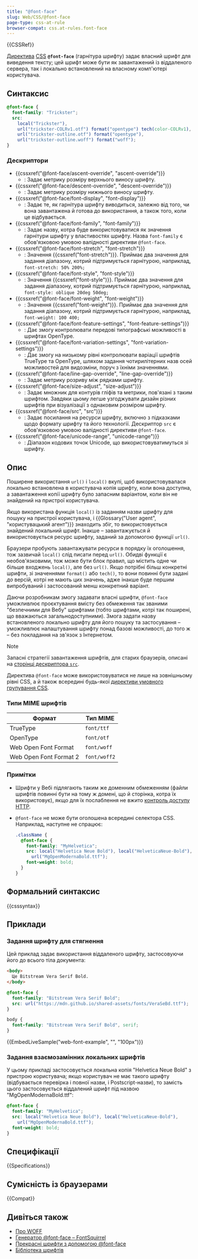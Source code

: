 ```yaml
---
title: "@font-face"
slug: Web/CSS/@font-face
page-type: css-at-rule
browser-compat: css.at-rules.font-face
---
```


{{CSSRef}}

[Директива](/uk/docs/Web/CSS/At-rule) [CSS](/uk/docs/Web/CSS) **`@font-face`** (гарнітура шрифту) задає власний шрифт для виведення тексту; цей шрифт може бути як завантажений із віддаленого сервера, так і локально встановлений на власному комп'ютері користувача.

## Синтаксис

```css
@font-face {
  font-family: "Trickster";
  src:
    local("Trickster"),
    url("trickster-COLRv1.otf") format("opentype") tech(color-COLRv1),
    url("trickster-outline.otf") format("opentype"),
    url("trickster-outline.woff") format("woff");
}
```

### Дескриптори

- {{cssxref("@font-face/ascent-override", "ascent-override")}}
  - : Задає метрику розміру верхнього виносу шрифту.
- {{cssxref("@font-face/descent-override", "descent-override")}}
  - : Задає метрику розміру нижнього виносу шрифту.
- {{cssxref("@font-face/font-display", "font-display")}}
  - : Задає те, як гарнітура шрифту виводиться, залежно від того, чи вона завантажена й готова до використання, а також того, коли це відбувається.
- {{cssxref("@font-face/font-family", "font-family")}}
  - : Задає назву, котра буде використовуватися як значення гарнітури шрифту у властивостях шрифту. Назва `font-family` є обов'язковою умовою валідності директиви `@font-face`.
- {{cssxref("@font-face/font-stretch", "font-stretch")}}
  - : Значення {{cssxref("font-stretch")}}. Приймає два значення для задання діапазону, котрий підтримується гарнітурою, наприклад, `font-stretch: 50% 200%;`
- {{cssxref("@font-face/font-style", "font-style")}}
  - : Значення {{cssxref("font-style")}}. Приймає два значення для задання діапазону, котрий підтримується гарнітурою, наприклад, `font-style: oblique 20deg 50deg;`
- {{cssxref("@font-face/font-weight", "font-weight")}}
  - : Значення {{cssxref("font-weight")}}. Приймає два значення для задання діапазону, котрий підтримується гарнітурою, наприклад, `font-weight: 100 400;`
- {{cssxref("@font-face/font-feature-settings", "font-feature-settings")}}
  - : Дає змогу контролювати передові типографські можливості в шрифтах OpenType.
- {{cssxref("@font-face/font-variation-settings", "font-variation-settings")}}
  - : Дає змогу на низькому рівні контролювати варіації шрифтів TrueType та OpenType, шляхом задання чотирилітерних назв осей можливостей для видозміни, поруч з їхніми значеннями.
- {{cssxref("@font-face/line-gap-override", "line-gap-override")}}
  - : Задає метрику розриву між рядками шрифту.
- {{cssxref("@font-face/size-adjust", "size-adjust")}}
  - : Задає множник для контурів гліфів та метрики, пов'язані з таким шрифтом. Завдяки цьому легше узгоджувати дизайн різних шрифтів при візуалізації з однаковим розміром шрифту.
- {{cssxref("@font-face/src", "src")}}
  - : Задає посилання на ресурси шрифту, включно з підказками щодо формату шрифту та його технології. Дескриптор `src` є обов'язковою умовою валідності директиви `@font-face`.
- {{cssxref("@font-face/unicode-range", "unicode-range")}}
  - : Діапазон кодових точок Unicode, що використовуватимуться зі шрифту.

## Опис

Поширене використання `url()` і `local()` вкупі, щоб використовувалася локально встановлена в користувача копія шрифту, коли вона доступна, а завантаження копії шрифту було запасним варіантом, коли він не знайдений на пристрої користувача.

Якщо використана функція `local()` із заданням назви шрифту для пошуку на пристрої користувача, і {{Glossary("User agent", "користувацький агент")}} знаходить збіг, то використовується знайдений локальний шрифт. Інакше – завантажується й використовується ресурс шрифту, заданий за допомогою функції `url()`.

Браузери пробують завантажувати ресурси в порядку їх оголошення, тож зазвичай `local()` слід писати перед `url()`. Обидві функції є необов'язковими, тож може бути блок правил, що містить одне чи більше входжень `local()`, але без `url()`.
Якщо потрібні більш конкретні шрифти, зі значеннями `format()` або `tech()`, то вони повинні бути задані _до_ версій, котрі не мають цих значень, адже інакше буде першим випробуваний і застосований менш конкретний варіант.

Даючи розробникам змогу задавати власні шрифти, `@font-face` уможливлює проєктування вмісту без обмеження так званими "безпечними для Вебу" шрифтами (тобто шрифтами, котрі так поширені, що вважаються загальнодоступними). Змога задати назву встановленого локально шрифту для його пошуку та застосування – уможливлює налаштування шрифту понад базові можливості, до того ж – без покладання на зв'язок з Інтернетом.

> [!NOTE]
> Запасні стратегії завантаження шрифтів, для старих браузерів, описані на [сторінці дескриптора `src`](/uk/docs/Web/CSS/@font-face/src#zadannia-zapasnykh-znachen-dlia-starykh-brauzeriv).

Директива `@font-face` може використовуватися не лише на зовнішньому рівні CSS, а й також всередині будь-якої [директиви умовного групування CSS](/uk/docs/Web/CSS/CSS_conditional_rules#dyrektyvy).

### Типи MIME шрифтів

| Формат                 | Тип MIME     |
| ---------------------- | ------------ |
| TrueType               | `font/ttf`   |
| OpenType               | `font/otf`   |
| Web Open Font Format   | `font/woff`  |
| Web Open Font Format 2 | `font/woff2` |

### Примітки

- Шрифти у Вебі підлягають таким же доменним обмеженням (файли шрифтів повинні бути на тому ж домені, що й сторінка, котра їх використовує), якщо для їх послаблення не вжито [контроль доступу HTTP](/uk/docs/Web/HTTP/CORS).
- `@font-face` не може бути оголошена всередині селектора CSS. Наприклад, наступне не спрацює:

  ```css example-bad
  .className {
    @font-face {
      font-family: "MyHelvetica";
      src: local("Helvetica Neue Bold"), local("HelveticaNeue-Bold"),
        url("MgOpenModernaBold.ttf");
      font-weight: bold;
    }
  }
  ```

## Формальний синтаксис

{{csssyntax}}

## Приклади

### Задання шрифту для стягнення

Цей приклад задає використання віддаленого шрифту, застосовуючи його до всього тіла документа:

```html live-sample___web-font-example
<body>
  Це Bitstream Vera Serif Bold.
</body>
```

```css live-sample___web-font-example
@font-face {
  font-family: "Bitstream Vera Serif Bold";
  src: url("https://mdn.github.io/shared-assets/fonts/VeraSeBd.ttf");
}

body {
  font-family: "Bitstream Vera Serif Bold", serif;
}
```

{{EmbedLiveSample("web-font-example", "", "100px")}}

### Задання взаємозамінних локальних шрифтів

У цьому прикладі застосовується локальна копія "Helvetica Neue Bold" з пристрою користувача; якщо користувач не має такого шрифту (відбувається перевірка і повної назви, і Postscript-назви), то замість цього застосовується віддалений шрифт під назвою "MgOpenModernaBold.ttf":

```css
@font-face {
  font-family: "MyHelvetica";
  src: local("Helvetica Neue Bold"), local("HelveticaNeue-Bold"),
    url("MgOpenModernaBold.ttf");
  font-weight: bold;
}
```

## Специфікації

{{Specifications}}

## Сумісність із браузерами

{{Compat}}

## Дивіться також

- [Про WOFF](/uk/docs/Web/CSS/CSS_fonts/WOFF)
- [Генератор @font-face – FontSquirrel](https://www.fontsquirrel.com/tools/webfont-generator)
- [Прекрасні шрифти з допомогою @font-face](https://hacks.mozilla.org/2009/06/beautiful-fonts-with-font-face/)
- [Бібліотека шрифтів](https://fontlibrary.org/)
